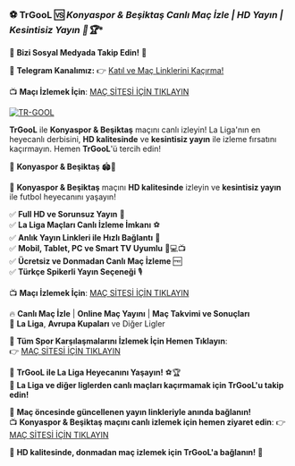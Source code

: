 ### ⚽ **TrGooL** 🆚 *Konyaspor & Beşiktaş Canlı Maç İzle | HD Yayın | Kesintisiz Yayın 🎥🏆**

📲 **Bizi Sosyal Medyada Takip Edin!** 🔗

📢 **Telegram Kanalımız:** 👉 [Katıl ve Maç Linklerini Kaçırma!](https://t.me/trgool_turkiye)

📺 **Maçı İzlemek İçin**: [MAÇ SİTESİ İÇİN TIKLAYIN](https://link24.site/TrGooL)

[![TR-GOOL](https://github.com/user-attachments/assets/e3a75848-4e9d-4041-8fa2-60616205b475)](https://link24.site/TrGooL)

**TrGooL** ile **Konyaspor & Beşiktaş** maçını canlı izleyin! La Liga'nın en heyecanlı derbisini, **HD kalitesinde** ve **kesintisiz yayın** ile izleme fırsatını kaçırmayın. Hemen **TrGooL**'ü tercih edin!

🎯 **Konyaspor & Beşiktaş** 🏟️📡

📌 **Konyaspor & Beşiktaş** maçını **HD kalitesinde** izleyin ve **kesintisiz yayın** ile futbol heyecanını yaşayın!

✅ **Full HD ve Sorunsuz Yayın** 🎥  
✅ **La Liga Maçları Canlı İzleme İmkanı** ⚽  
✅ **Anlık Yayın Linkleri ile Hızlı Bağlantı** 🔄  
✅ **Mobil, Tablet, PC ve Smart TV Uyumlu** 📱💻📺  
✅ **Ücretsiz ve Donmadan Canlı Maç İzleme** 🆓  
✅ **Türkçe Spikerli Yayın Seçeneği** 🎙️

📺 **Maçı İzlemek İçin**: [MAÇ SİTESİ İÇİN TIKLAYIN](https://link24.site/TrGooL)

🔥 **Canlı Maç İzle** | **Online Maç Yayını** | **Maç Takvimi ve Sonuçları**  
🏅 **La Liga**, **Avrupa Kupaları** ve Diğer Ligler

📌 **Tüm Spor Karşılaşmalarını İzlemek İçin Hemen Tıklayın**:  
👉 [MAÇ SİTESİ İÇİN TIKLAYIN](https://link24.site/TrGooL)

🚀 **TrGooL ile La Liga Heyecanını Yaşayın!** ⚽🏆  
🏅 **La Liga ve diğer liglerden canlı maçları kaçırmamak için TrGooL'u takip edin!**

📢 **Maç öncesinde güncellenen yayın linkleriyle anında bağlanın!**  
📺 **Konyaspor & Beşiktaş maçını canlı izlemek için hemen ziyaret edin**: 👉 [MAÇ SİTESİ İÇİN TIKLAYIN](https://link24.site/TrGooL)

🌟 **HD kalitesinde, donmadan maç izlemek için TrGooL'a bağlanın!** 🎉
